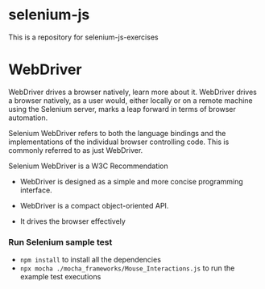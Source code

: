 # selenium-js

This is a repository for selenium-js-exercises

# WebDriver

WebDriver drives a browser natively, learn more about it.
WebDriver drives a browser natively, as a user would, either locally or on a remote machine using the Selenium server, marks a leap forward in terms of browser automation.

Selenium WebDriver refers to both the language bindings and the implementations of the individual browser controlling code. This is commonly referred to as just WebDriver.

Selenium WebDriver is a W3C Recommendation

- WebDriver is designed as a simple and more concise programming interface.

- WebDriver is a compact object-oriented API.

- It drives the browser effectively

### Run Selenium sample test

- `npm install` to install all the dependencies
- `npx mocha ./mocha_frameworks/Mouse_Interactions.js` to run the example test executions
